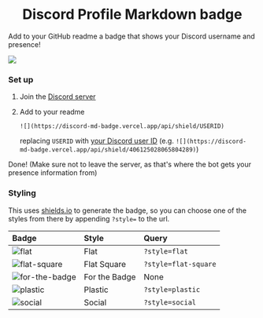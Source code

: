 <h1 style="text-align: center">Discord Profile Markdown badge</h1>

Add to your GitHub readme a badge that shows your Discord username and presence!

![](https://discord-md-badge.vercel.app/api/shield/406125028065804289)


### Set up
1. Join the [Discord server](https://discord.gg/zkspfFwqDg)
2. Add to your readme

   `![](https://discord-md-badge.vercel.app/api/shield/USERID)`

   replacing `USERID` with [your Discord user ID](https://support.discord.com/hc/en-us/articles/206346498-Where-can-I-find-my-User-Server-Message-ID-) (e.g. `![](https://discord-md-badge.vercel.app/api/shield/406125028065804289)`)

Done! (Make sure not to leave the server, as that's where the bot gets your presence information from)


### Styling
This uses [shields.io](https://shields.io) to generate the badge, so you can choose one of the styles from there by appending `?style=` to the url.

Badge | Style | Query
 :--- | :--- | :---
![flat](https://user-images.githubusercontent.com/49426949/121810699-24ba9100-cc62-11eb-8c6c-cdc40da99b87.png) | Flat | `?style=flat`
![flat-square](https://user-images.githubusercontent.com/49426949/121810774-65b2a580-cc62-11eb-869b-7973c9450a96.png) | Flat Square | `?style=flat-square`
![for-the-badge](https://user-images.githubusercontent.com/49426949/121810985-1faa1180-cc63-11eb-8fc7-e6b8c2e38bc1.png) | For the Badge | None
![plastic](https://user-images.githubusercontent.com/49426949/121810663-05236880-cc62-11eb-8b9c-bd736d1b5787.png) | Plastic | `?style=plastic`
![social](https://user-images.githubusercontent.com/49426949/121810811-824edd80-cc62-11eb-9922-bdf2c8be7371.png) | Social | `?style=social`